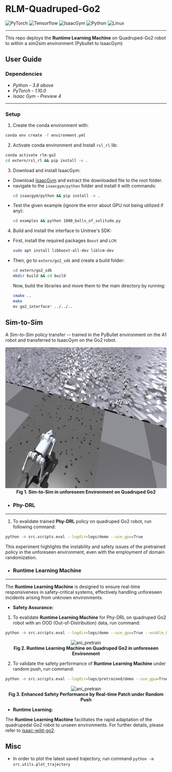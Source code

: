# RLM-Quadruped-Go2

![PyTorch](https://img.shields.io/badge/PyTorch-3.2.6-red?logo=pytorch)
![Tensorflow](https://img.shields.io/badge/Tensorflow-2.11.0-orange?logo=tensorflow)
![IsaacGym](https://img.shields.io/badge/IsaacGym-Preview4-darkgrey?logo=isaacgym)
![Python](https://img.shields.io/badge/Python-3.8+-blue?logo=python)
![Linux](https://img.shields.io/badge/Linux-22.04-yellow?logo=linux)

---

This repo deploys the **Runtime Learning Machine** on Quadruped-Go2 robot to within a sim2sim environment (Pybullet to
IsaacGym)

## User Guide

### Dependencies

* *Python - 3.8 above*
* *PyTorch - 1.10.0*
* *Isaac Gym - Preview 4*

---

### Setup

1. Create the conda environment with:

```bash
conda env create -f environment.yml
```

2. Activate conda environment and Install `rsl_rl` lib:

```bash
conda activate rlm-go2
cd extern/rsl_rl && pip install -e .
```

3. Download and install IsaacGym:

* Download [IsaacGym](https://developer.nvidia.com/isaac-gym) and extract the downloaded file to the root folder.
* navigate to the `isaacgym/python` folder and install it with commands:
  ```bash
  cd isaacgym/python && pip install -e .
  ```
* Test the given example (ignore the error about GPU not being utilized if any):
  ```bash
  cd examples && python 1080_balls_of_solitude.py
  ```

4. Build and install the interface to Unitree's SDK:

* First, install the required packages `Boost` and `LCM`:

   ```bash
   sudo apt install libboost-all-dev liblcm-dev
   ```

* Then, go to `extern/go2_sdk` and create a build folder:
   ```bash
   cd extern/go2_sdk
   mkdir build && cd build
   ```

  Now, build the libraries and move them to the main directory by running:
   ```bash
   cmake ..
   make
   mv go2_interface* ../../..
   ```

## Sim-to-Sim

A *Sim-to-Sim* policy transfer -- trained in the PyBullet environment on the A1 robot and transferred to
IsaacGym on the Go2 robot.

<p align="center">
 <img src="./docs/scene.png" height="440" alt="ani_pretrain"/> 
 <br><b>Fig 1. Sim-to-Sim in unforeseen Environment on Quadruped Go2</b>
</p>

- ### Phy-DRL

---

1. To evalidate trained **Phy-DRL** policy on quadruped Go2 robot, run following command:

```bash
python -m src.scripts.eval --logdir=logs/demo --use_gpu=True
```

This experiment highlights the instability and safety issues of the pretrained policy in the unforeseen environment,
even
with the employment of domain randomization.

- ### Runtime Learning Machine

---

The **Runtime Learning Machine** is designed to ensure real-time responsiveness in safety-critical systems, effectively
handling unforeseen incidents arising from unknown environments.

- **Safety Assurance:**

1. To evalidate **Runtime Learning Machine** for Phy-DRL on quadruped Go2 robot with an OOD (Out-of-Distribution) data,
   run command:

```bash
python -m src.scripts.eval --logdir=logs/demo --use_gpu=True --enable_ha_teacher=True
```

<p align="center">
 <img src="./docs/rlm_go2.gif" height="440" alt="ani_pretrain"/> 
 <br><b>Fig 2. Runtime Learning Machine on Quadruped Go2 in unforeseen Environment</b>
</p>

2. To validate the safety performance of **Runtime Learning Machine** under random push, run command:

```bash  
python -m src.scripts.eval --logdir=logs/pretrained/demo --use_gpu=True --enable_ha_teacher=True --enable_pusher=True
```

<p align="center">
 <img src="./docs/rlm_go2_push.gif" height="440" alt="ani_pretrain"/> 
 <br><b>Fig 3. Enhanced Safety Performance by Real-time Patch under Random Push</b>
</p>

- **Runtime Learning:**

The **Runtime Learning Machine** facilitates the rapid adaptation of the quadrupedal Go2 robot to unseen environments.
For further details, please refer to [isaac-wild-go2](https://github.com/Charlescai123/isaac-wild-go2).

## Misc

- In order to plot the latest saved trajectory, run command `python -m src.utils.plot_trajectory`